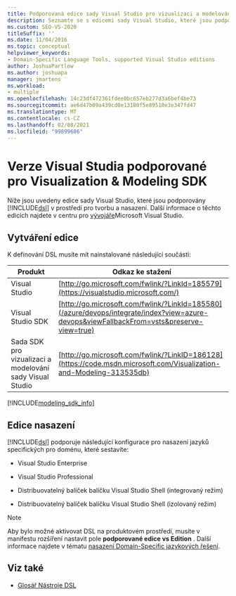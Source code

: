 ```yaml
---
title: Podporovaná edice sady Visual Studio pro vizualizaci a modelování sady SDK
description: Seznamte se s edicemi sady Visual Studio, které jsou podporované pomocí nástrojů DSL v prostředí pro tvorbu a nasazení.
ms.custom: SEO-VS-2020
titleSuffix: ''
ms.date: 11/04/2016
ms.topic: conceptual
helpviewer_keywords:
- Domain-Specific Language Tools, supported Visual Studio editions
author: JoshuaPartlow
ms.author: joshuapa
manager: jmartens
ms.workload:
- multiple
ms.openlocfilehash: 14c23df472361fdee0bc657eb277d3a6bef4be73
ms.sourcegitcommit: ae6d47b09a439cd0e13180f5e89510e3e347fd47
ms.translationtype: MT
ms.contentlocale: cs-CZ
ms.lasthandoff: 02/08/2021
ms.locfileid: "99899686"
---
```

# <a name="supported-visual-studio-editions-for-visualization--modeling-sdk"></a>Verze Visual Studia podporované pro Visualization & Modeling SDK

Níže jsou uvedeny edice sady Visual Studio, které jsou podporovány [!INCLUDE[dsl](../modeling/includes/dsl_md.md)] v prostředí pro tvorbu a nasazení. Další informace o těchto edicích najdete v centru pro [vývojáře](https://visualstudio.microsoft.com/)Microsoft Visual Studio.

## <a name="authoring-edition"></a>Vytváření edice

K definování DSL musíte mít nainstalované následující součásti:

|Produkt|Odkaz ke stažení|
|-|-|
|Visual Studio|[http://go.microsoft.com/fwlink/?LinkId=185579](https://visualstudio.microsoft.com/)|
|Visual Studio SDK|[http://go.microsoft.com/fwlink/?LinkId=185580](/azure/devops/integrate/index?view=azure-devops&viewFallbackFrom=vsts&preserve-view=true)|
|Sada SDK pro vizualizaci a modelování sady Visual Studio|[http://go.microsoft.com/fwlink/?LinkID=186128](https://code.msdn.microsoft.com/Visualization-and-Modeling-313535db)|

[!INCLUDE[modeling_sdk_info](includes/modeling_sdk_info.md)]

## <a name="deployment-editions"></a>Edice nasazení

[!INCLUDE[dsl](../modeling/includes/dsl_md.md)] podporuje následující konfigurace pro nasazení jazyků specifických pro doménu, které sestavíte:

- Visual Studio Enterprise

- Visual Studio Professional

- Distribuovatelný balíček balíčku Visual Studio Shell (integrovaný režim)

- Distribuovatelný balíček balíčku Visual Studio Shell (izolovaný režim)

> [!NOTE]
> Aby bylo možné aktivovat DSL na produktovém prostředí, musíte v manifestu rozšíření nastavit pole **podporované edice vs Edition** . Další informace najdete v tématu [nasazení Domain-Specific jazykových řešení](msi-and-vsix-deployment-of-a-dsl.md).

## <a name="see-also"></a>Viz také

- [Glosář Nástroje DSL](/previous-versions/bb126564(v=vs.100))